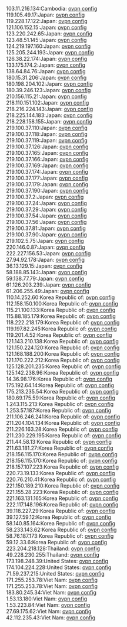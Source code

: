 103.11.216.134:Cambodia: [ovpn config](vpn/103_11_216_134.ovpn)  
119.105.49.17:Japan: [ovpn config](vpn/119_105_49_17.ovpn)  
119.228.17.122:Japan: [ovpn config](vpn/119_228_17_122.ovpn)  
121.106.152.15:Japan: [ovpn config](vpn/121_106_152_15.ovpn)  
123.220.242.65:Japan: [ovpn config](vpn/123_220_242_65.ovpn)  
123.48.51.145:Japan: [ovpn config](vpn/123_48_51_145.ovpn)  
124.219.197.160:Japan: [ovpn config](vpn/124_219_197_160.ovpn)  
125.205.244.193:Japan: [ovpn config](vpn/125_205_244_193.ovpn)  
126.38.22.174:Japan: [ovpn config](vpn/126_38_22_174.ovpn)  
133.175.174.2:Japan: [ovpn config](vpn/133_175_174_2.ovpn)  
138.64.84.76:Japan: [ovpn config](vpn/138_64_84_76.ovpn)  
180.15.31.206:Japan: [ovpn config](vpn/180_15_31_206.ovpn)  
180.198.204.102:Japan: [ovpn config](vpn/180_198_204_102.ovpn)  
180.39.246.123:Japan: [ovpn config](vpn/180_39_246_123.ovpn)  
210.156.115.21:Japan: [ovpn config](vpn/210_156_115_21.ovpn)  
218.110.151.102:Japan: [ovpn config](vpn/218_110_151_102.ovpn)  
218.216.224.143:Japan: [ovpn config](vpn/218_216_224_143.ovpn)  
218.225.144.183:Japan: [ovpn config](vpn/218_225_144_183.ovpn)  
218.228.158.155:Japan: [ovpn config](vpn/218_228_158_155.ovpn)  
219.100.37.110:Japan: [ovpn config](vpn/219_100_37_110.ovpn)  
219.100.37.118:Japan: [ovpn config](vpn/219_100_37_118.ovpn)  
219.100.37.119:Japan: [ovpn config](vpn/219_100_37_119.ovpn)  
219.100.37.126:Japan: [ovpn config](vpn/219_100_37_126.ovpn)  
219.100.37.165:Japan: [ovpn config](vpn/219_100_37_165.ovpn)  
219.100.37.166:Japan: [ovpn config](vpn/219_100_37_166.ovpn)  
219.100.37.169:Japan: [ovpn config](vpn/219_100_37_169.ovpn)  
219.100.37.174:Japan: [ovpn config](vpn/219_100_37_174.ovpn)  
219.100.37.177:Japan: [ovpn config](vpn/219_100_37_177.ovpn)  
219.100.37.179:Japan: [ovpn config](vpn/219_100_37_179.ovpn)  
219.100.37.190:Japan: [ovpn config](vpn/219_100_37_190.ovpn)  
219.100.37.2:Japan: [ovpn config](vpn/219_100_37_2.ovpn)  
219.100.37.24:Japan: [ovpn config](vpn/219_100_37_24.ovpn)  
219.100.37.29:Japan: [ovpn config](vpn/219_100_37_29.ovpn)  
219.100.37.54:Japan: [ovpn config](vpn/219_100_37_54.ovpn)  
219.100.37.56:Japan: [ovpn config](vpn/219_100_37_56.ovpn)  
219.100.37.81:Japan: [ovpn config](vpn/219_100_37_81.ovpn)  
219.100.37.90:Japan: [ovpn config](vpn/219_100_37_90.ovpn)  
219.102.5.75:Japan: [ovpn config](vpn/219_102_5_75.ovpn)  
220.146.0.87:Japan: [ovpn config](vpn/220_146_0_87.ovpn)  
222.227.156.53:Japan: [ovpn config](vpn/222_227_156_53.ovpn)  
27.94.92.178:Japan: [ovpn config](vpn/27_94_92_178.ovpn)  
36.13.129.15:Japan: [ovpn config](vpn/36_13_129_15.ovpn)  
58.188.85.143:Japan: [ovpn config](vpn/58_188_85_143.ovpn)  
59.138.77.79:Japan: [ovpn config](vpn/59_138_77_79.ovpn)  
61.126.203.239:Japan: [ovpn config](vpn/61_126_203_239.ovpn)  
61.206.255.49:Japan: [ovpn config](vpn/61_206_255_49.ovpn)  
110.14.252.60:Korea Republic of: [ovpn config](vpn/110_14_252_60.ovpn)  
112.158.150.100:Korea Republic of: [ovpn config](vpn/112_158_150_100.ovpn)  
115.21.100.133:Korea Republic of: [ovpn config](vpn/115_21_100_133.ovpn)  
115.88.185.179:Korea Republic of: [ovpn config](vpn/115_88_185_179.ovpn)  
118.222.218.179:Korea Republic of: [ovpn config](vpn/118_222_218_179.ovpn)  
119.197.82.245:Korea Republic of: [ovpn config](vpn/119_197_82_245.ovpn)  
119.201.4.52:Korea Republic of: [ovpn config](vpn/119_201_4_52.ovpn)  
121.143.210.138:Korea Republic of: [ovpn config](vpn/121_143_210_138.ovpn)  
121.150.224.120:Korea Republic of: [ovpn config](vpn/121_150_224_120.ovpn)  
121.168.188.200:Korea Republic of: [ovpn config](vpn/121_168_188_200.ovpn)  
121.170.222.212:Korea Republic of: [ovpn config](vpn/121_170_222_212.ovpn)  
125.128.201.235:Korea Republic of: [ovpn config](vpn/125_128_201_235.ovpn)  
125.142.238.96:Korea Republic of: [ovpn config](vpn/125_142_238_96.ovpn)  
14.36.98.176:Korea Republic of: [ovpn config](vpn/14_36_98_176.ovpn)  
175.192.64.14:Korea Republic of: [ovpn config](vpn/175_192_64_14.ovpn)  
175.213.235.54:Korea Republic of: [ovpn config](vpn/175_213_235_54.ovpn)  
180.69.175.59:Korea Republic of: [ovpn config](vpn/180_69_175_59.ovpn)  
1.243.115.213:Korea Republic of: [ovpn config](vpn/1_243_115_213.ovpn)  
1.253.57.187:Korea Republic of: [ovpn config](vpn/1_253_57_187.ovpn)  
211.106.246.241:Korea Republic of: [ovpn config](vpn/211_106_246_241.ovpn)  
211.204.104.134:Korea Republic of: [ovpn config](vpn/211_204_104_134.ovpn)  
211.226.163.28:Korea Republic of: [ovpn config](vpn/211_226_163_28.ovpn)  
211.230.229.195:Korea Republic of: [ovpn config](vpn/211_230_229_195.ovpn)  
211.44.58.13:Korea Republic of: [ovpn config](vpn/211_44_58_13.ovpn)  
211.63.181.27:Korea Republic of: [ovpn config](vpn/211_63_181_27.ovpn)  
218.156.115.170:Korea Republic of: [ovpn config](vpn/218_156_115_170.ovpn)  
218.156.115.170:Korea Republic of: [ovpn config](vpn/218_156_115_170.ovpn)  
218.157.107.223:Korea Republic of: [ovpn config](vpn/218_157_107_223.ovpn)  
220.73.19.133:Korea Republic of: [ovpn config](vpn/220_73_19_133.ovpn)  
220.76.210.41:Korea Republic of: [ovpn config](vpn/220_76_210_41.ovpn)  
221.150.189.210:Korea Republic of: [ovpn config](vpn/221_150_189_210.ovpn)  
221.155.28.223:Korea Republic of: [ovpn config](vpn/221_155_28_223.ovpn)  
221.163.131.165:Korea Republic of: [ovpn config](vpn/221_163_131_165.ovpn)  
222.117.148.196:Korea Republic of: [ovpn config](vpn/222_117_148_196.ovpn)  
39.118.227.29:Korea Republic of: [ovpn config](vpn/39_118_227_29.ovpn)  
39.127.59.12:Korea Republic of: [ovpn config](vpn/39_127_59_12.ovpn)  
58.140.85.164:Korea Republic of: [ovpn config](vpn/58_140_85_164.ovpn)  
58.233.143.62:Korea Republic of: [ovpn config](vpn/58_233_143_62.ovpn)  
58.76.187.173:Korea Republic of: [ovpn config](vpn/58_76_187_173.ovpn)  
59.12.33.6:Korea Republic of: [ovpn config](vpn/59_12_33_6.ovpn)  
223.204.218.128:Thailand: [ovpn config](vpn/223_204_218_128.ovpn)  
49.228.230.255:Thailand: [ovpn config](vpn/49_228_230_255.ovpn)  
173.198.248.39:United States: [ovpn config](vpn/173_198_248_39.ovpn)  
174.104.224.228:United States: [ovpn config](vpn/174_104_224_228.ovpn)  
71.59.237.215:United States: [ovpn config](vpn/71_59_237_215.ovpn)  
171.255.253.78:Viet Nam: [ovpn config](vpn/171_255_253_78.ovpn)  
171.255.253.78:Viet Nam: [ovpn config](vpn/171_255_253_78.ovpn)  
183.80.245.34:Viet Nam: [ovpn config](vpn/183_80_245_34.ovpn)  
1.53.13.180:Viet Nam: [ovpn config](vpn/1_53_13_180.ovpn)  
1.53.223.84:Viet Nam: [ovpn config](vpn/1_53_223_84.ovpn)  
27.69.175.62:Viet Nam: [ovpn config](vpn/27_69_175_62.ovpn)  
42.112.235.43:Viet Nam: [ovpn config](vpn/42_112_235_43.ovpn)  
